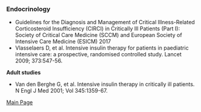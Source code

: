 
### Endocrinology 

- Guidelines for the Diagnosis and Management of Critical Illness-Related Corticosteroid Insufficiency (CIRCI) in Critically Ill Patients (Part I): Society of Critical Care Medicine (SCCM) and European Society of Intensive Care Medicine (ESICM) 2017
- Vlasselaers D, et al. Intensive insulin therapy for patients in paediatric intensive care: a prospective, randomised controlled study. Lancet 2009; 373:547-56.

<b>Adult studies</b>
- Van den Berghe G, et al. Intensive insulin therapy in critically ill patients. N Engl J Med 2001; Vol 345:1359-67.

<a href = "https://tracielin.github.io/PICU_Resources/index"> Main Page </a>
